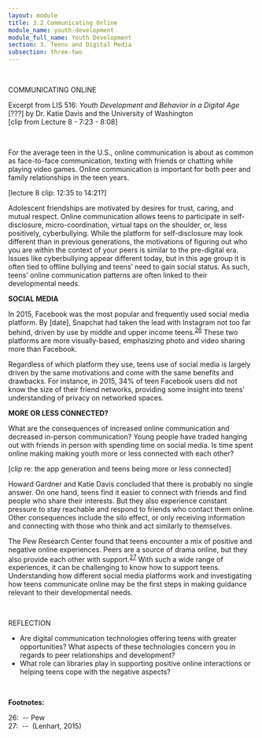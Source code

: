 ```yaml
---
layout: module
title: 3.2 Communicating Online
module_name: youth-development
module_full_name: Youth Development
section: 3. Teens and Digital Media
subsection: three-two
---
```



<br> 
<div class="explanatory">  

  <p><span class="box-title">COMMUNICATING ONLINE</span></p> 

<p>Excerpt from LIS 516: <i>Youth Development and Behavior in a Digital Age</i> [???] by Dr. Katie Davis and the University of Washington <br>
[clip from Lecture 8 -  7:23 - 8:08]</p> 

</div> 
<br> 

For the average teen in the U.S., online communication is about as common as face-to-face communication, texting with friends or chatting while playing video games. Online communication is important for both peer and family relationships in the teen years. 

[lecture 8 clip: 12:35 to 14:21?] 

Adolescent friendships are motivated by desires for trust, caring, and mutual respect. Online communication allows teens to participate in self-disclosure, micro-coordination, virtual taps on the shoulder, or, less positively, cyberbullying. While the platform for self-disclosure may look different than in previous generations, the motivations of figuring out who you are within the context of your peers is similar to the pre-digital era. Issues like cyberbullying appear different today, but in this age group it is often tied to offline bullying and teens’ need to gain social status. As such, teens’ online communication patterns are often linked to their developmental needs.

**SOCIAL MEDIA** 

In 2015, Facebook was the most popular and frequently used social media platform. By [date], Snapchat had taken the lead with Instagram not too far behind, driven by use by middle and upper income teens.<sup>[26](#fn26)</sup> These two platforms are more visually-based, emphasizing photo and video sharing more than Facebook. 

Regardless of which platform they use, teens use of social media is largely driven by the same motivations and come with the same benefits and drawbacks. For instance, in 2015, 34% of teen Facebook users did not know the size of their friend networks, providing some insight into teens’ understanding of privacy on networked spaces.  

**MORE OR LESS CONNECTED?** 

What are the consequences of increased online communication and decreased in-person communication? Young people have traded hanging out with friends in person with spending time on social media. Is time spent online making making youth more or less connected with each other?  

[clip re: the app generation and teens being more or less connected] 

Howard Gardner and Katie Davis concluded that there is probably no single answer. On one hand, teens find it easier to connect with friends and find people who share their interests. But they also experience constant pressure to stay reachable and respond to friends who contact them online. Other consequences include the silo effect, or only receiving information and connecting with those who think and act similarly to themselves.  

The Pew Research Center found that teens encounter a mix of positive and negative online experiences. Peers are a source of drama online, but they also provide each other with support.<sup>[27](#fn27)</sup> With such a wide range of experiences, it can be challenging to know how to support teens. Understanding how different social media platforms work and investigating how teens communicate online may be the first steps in making guidance relevant to their developmental needs. 

<br>
<div class="reflection"> 

  <p><span class="box-title">REFLECTION</span></p> 
  <ul>
  <li>Are digital communication technologies offering teens with greater opportunities? What aspects of these technologies concern you in regards to peer relationships and development?</li>
<li>What role can libraries play in supporting positive online interactions or helping teens cope with the negative aspects?</li>
  </ul>
</div>
<br>



**Footnotes:**

<a name="fn26">26</a>:  -- Pew
<br>
<a name="fn27">27</a>:  --  (Lenhart, 2015)
